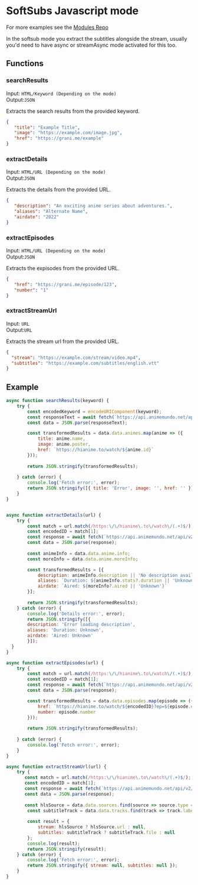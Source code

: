# SoftSubs Javascript mode

For more examples see the [Modules Repo](https://github.com/50n50/sources)

In the softsub mode you extract the subtitles alongside the stream, usually you'd need to have async or streamAsync mode activated for this too.


## Functions

### searchResults
Input: `HTML/Keyword (Depending on the mode)` \
Output:`JSON`

Extracts the search results from the provided keyword.

```json
{
   "title": "Example Title",
   "image": "https://example.com/image.jpg",
   "href": "https://grani.me/example"
}
```

### extractDetails
Input: `HTML/URL (Depending on the mode)` \
Output:`JSON`

Extracts the details from the provided URL.

```json
{
   "description": "An exciting anime series about adventures.",
   "aliases": "Alternate Name",
   "airdate": "2022"
}
```

### extractEpisodes
Input: `HTML/URL (Depending on the mode)` \
Output:`JSON`

Extracts the expisodes from the provided URL.

```json
{
   "href": "https://grani.me/episode/123",
   "number": "1"
}
```

### extractStreamUrl
Input: `URL` \
Output:`URL`

Extracts the stream url from the provided URL.

```json
{
  "stream": "https://example.com/stream/video.mp4",
  "subtitles": "https://example.com/subtitles/english.vtt"
}
```

## Example

```javascript 
async function searchResults(keyword) {
    try {
        const encodedKeyword = encodeURIComponent(keyword);
        const responseText = await fetch(`https://api.animemundo.net/api/v2/hianime/search?q=${encodedKeyword}&language=sub`);
        const data = JSON.parse(responseText);

        const transformedResults = data.data.animes.map(anime => ({
            title: anime.name,
            image: anime.poster,
            href: `https://hianime.to/watch/${anime.id}`
        }));
        
        return JSON.stringify(transformedResults);
        
    } catch (error) {
        console.log('Fetch error:', error);
        return JSON.stringify([{ title: 'Error', image: '', href: '' }]);
    }
}


async function extractDetails(url) {
    try {
        const match = url.match(/https:\/\/hianime\.to\/watch\/(.+)$/);
        const encodedID = match[1];
        const response = await fetch(`https://api.animemundo.net/api/v2/hianime/anime/${encodedID}`);
        const data = JSON.parse(response);
        
        const animeInfo = data.data.anime.info;
        const moreInfo = data.data.anime.moreInfo;

        const transformedResults = [{
            description: animeInfo.description || 'No description available',
            aliases: `Duration: ${animeInfo.stats?.duration || 'Unknown'}`,
            airdate: `Aired: ${moreInfo?.aired || 'Unknown'}`
        }];
        
        return JSON.stringify(transformedResults);
    } catch (error) {
        console.log('Details error:', error);
        return JSON.stringify([{
        description: 'Error loading description',
        aliases: 'Duration: Unknown',
        airdate: 'Aired: Unknown'
        }]);
  }
}

async function extractEpisodes(url) {
    try {
        const match = url.match(/https:\/\/hianime\.to\/watch\/(.+)$/);
        const encodedID = match[1];
        const response = await fetch(`https://api.animemundo.net/api/v2/hianime/anime/${encodedID}/episodes`);
        const data = JSON.parse(response);

        const transformedResults = data.data.episodes.map(episode => ({
            href: `https://hianime.to/watch/${encodedID}?ep=${episode.episodeId.split('?ep=')[1]}`,
            number: episode.number
        }));
        
        return JSON.stringify(transformedResults);
        
    } catch (error) {
        console.log('Fetch error:', error);
    }    
}

async function extractStreamUrl(url) {
    try {
       const match = url.match(/https:\/\/hianime\.to\/watch\/(.+)$/);
       const encodedID = match[1];
       const response = await fetch(`https://api.animemundo.net/api/v2/hianime/episode/sources?animeEpisodeId=${encodedID}&category=sub`);
       const data = JSON.parse(response);
       
       const hlsSource = data.data.sources.find(source => source.type === 'hls');
        const subtitleTrack = data.data.tracks.find(track => track.label === 'English' && track.kind === 'captions');
        
        const result = {
            stream: hlsSource ? hlsSource.url : null,
            subtitles: subtitleTrack ? subtitleTrack.file : null
        };
        console.log(result);
        return JSON.stringify(result);
    } catch (error) {
        console.log('Fetch error:', error);
        return JSON.stringify({ stream: null, subtitles: null });
    }
}
```